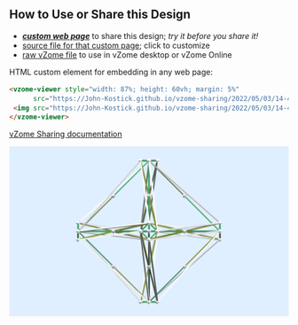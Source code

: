 
## How to Use or Share this Design

 - [***custom web page***][post] to share this design; *try it before you share it!*
 - [source file for that custom page][source]; click to customize
 - [raw vZome file][raw] to use in vZome desktop or vZome Online
 
 HTML custom element for embedding in any web page:
 ```html
<vzome-viewer style="width: 87%; height: 60vh; margin: 5%"
       src="https://John-Kostick.github.io/vzome-sharing/2022/05/03/14-48-09-Octahedron-olive-10/Octahedron-olive-10.vZome" >
  <img src="https://John-Kostick.github.io/vzome-sharing/2022/05/03/14-48-09-Octahedron-olive-10/Octahedron-olive-10.png" />
</vzome-viewer>
 ```

[vZome Sharing documentation](https://vzome.github.io/vzome/sharing.html#how-it-works)

![Image](<Octahedron-olive-10.png>)


[post]: <https://John-Kostick.github.io/vzome-sharing/2022/05/03/Octahedron-olive-10-14-48-09.html>
[source]: <https://github.com/John-Kostick/vzome-sharing/edit/main/_posts/2022-05-03-Octahedron-olive-10-14-48-09.md>
[raw]: <https://raw.githubusercontent.com/John-Kostick/vzome-sharing/main/2022/05/03/14-48-09-Octahedron-olive-10/Octahedron-olive-10.vZome>